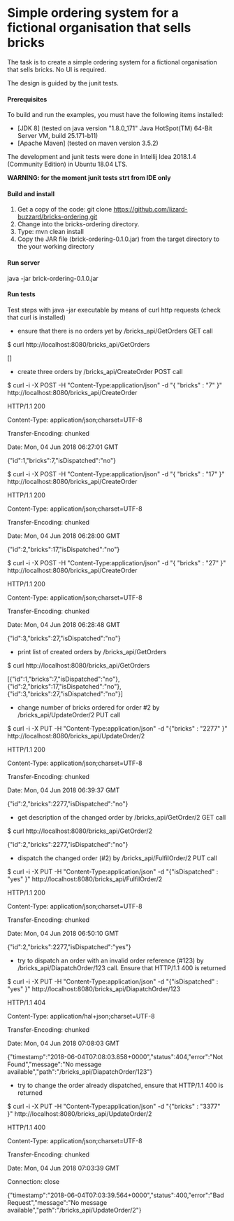 Simple ordering system for a fictional organisation that sells bricks
=====================================================================
The task is to create a simple ordering system for a fictional organisation that sells bricks. No UI is required.

The design is guided by the junit tests.

#### Prerequisites
To build and run the examples, you must have the following items installed:
+ [JDK 8] (tested on java version "1.8.0_171" Java HotSpot(TM) 64-Bit Server VM, build 25.171-b11)
+ [Apache Maven] (tested on maven version 3.5.2)

The development and junit tests were done in Intellij Idea 2018.1.4 (Community Edition) in Ubuntu 18.04 LTS.

**WARNING: for the moment junit tests strt from IDE only**
  
#### Build and install 
1. Get a copy of the code: git clone https://github.com/lizard-buzzard/bricks-ordering.git
2. Change into the bricks-ordering directory.
3. Type: mvn clean install
4. Copy the JAR file (brick-ordering-0.1.0.jar) from the target directory to the your working directory
#### Run server 
java -jar brick-ordering-0.1.0.jar 
#### Run tests
Test steps with java -jar executable by means of curl http requests (check that curl is installed)
+ ensure that there is no orders yet by /bricks_api/GetOrders GET call

$ curl http://localhost:8080/bricks_api/GetOrders

[]
+ create three orders by /bricks_api/CreateOrder POST call

$ curl -i -X POST -H "Content-Type:application/json" -d "{  \"bricks\" : \"7\" }" http://localhost:8080/bricks_api/CreateOrder

  HTTP/1.1 200 
  
  Content-Type: application/json;charset=UTF-8
  
  Transfer-Encoding: chunked
  
  Date: Mon, 04 Jun 2018 06:27:01 GMT
  
  {"id":1,"bricks":7,"isDispatched":"no"}

$ curl -i -X POST -H "Content-Type:application/json" -d "{  \"bricks\" : \"17\" }" http://localhost:8080/bricks_api/CreateOrder

  HTTP/1.1 200 
  
  Content-Type: application/json;charset=UTF-8
  
  Transfer-Encoding: chunked
  
  Date: Mon, 04 Jun 2018 06:28:00 GMT
    
  {"id":2,"bricks":17,"isDispatched":"no"}
 
  
$ curl -i -X POST -H "Content-Type:application/json" -d "{  \"bricks\" : \"27\" }" http://localhost:8080/bricks_api/CreateOrder

HTTP/1.1 200 

Content-Type: application/json;charset=UTF-8

Transfer-Encoding: chunked

Date: Mon, 04 Jun 2018 06:28:48 GMT

{"id":3,"bricks":27,"isDispatched":"no"}  
+ print list of created orders by /bricks_api/GetOrders

$ curl http://localhost:8080/bricks_api/GetOrders

[{"id":1,"bricks":7,"isDispatched":"no"},{"id":2,"bricks":17,"isDispatched":"no"},{"id":3,"bricks":27,"isDispatched":"no"}]

+ change number of bricks ordered for order #2 by /bricks_api/UpdateOrder/2 PUT call

$ curl -i -X PUT -H "Content-Type:application/json" -d "{\"bricks\" : \"2277\" }" http://localhost:8080/bricks_api/UpdateOrder/2

HTTP/1.1 200 

Content-Type: application/json;charset=UTF-8

Transfer-Encoding: chunked

Date: Mon, 04 Jun 2018 06:39:37 GMT

{"id":2,"bricks":2277,"isDispatched":"no"}

+ get description of the changed order by /bricks_api/GetOrder/2 GET call

$ curl http://localhost:8080/bricks_api/GetOrder/2

{"id":2,"bricks":2277,"isDispatched":"no"}

+ dispatch the changed order (#2) by /bricks_api/FulfilOrder/2 PUT call

$ curl -i -X PUT -H "Content-Type:application/json" -d "{\"isDispatched\" : \"yes\" }" http://localhost:8080/bricks_api/FulfilOrder/2

HTTP/1.1 200 

Content-Type: application/json;charset=UTF-8

Transfer-Encoding: chunked

Date: Mon, 04 Jun 2018 06:50:10 GMT

{"id":2,"bricks":2277,"isDispatched":"yes"}

+ try to dispatch an order with an invalid order reference (#123) by /bricks_api/DiapatchOrder/123 call. Ensure that HTTP/1.1 400 is returned

$ curl -i -X PUT -H "Content-Type:application/json" -d "{\"isDispatched\" : \"yes\" }" http://localhost:8080/bricks_api/DiapatchOrder/123

HTTP/1.1 404 

Content-Type: application/hal+json;charset=UTF-8

Transfer-Encoding: chunked

Date: Mon, 04 Jun 2018 07:08:03 GMT

{"timestamp":"2018-06-04T07:08:03.858+0000","status":404,"error":"Not Found","message":"No message available","path":"/bricks_api/DiapatchOrder/123"} 

+ try to change the order already dispatched, ensure that HTTP/1.1 400 is returned

$ curl -i -X PUT -H "Content-Type:application/json" -d "{\"bricks\" : \"3377\" }" http://localhost:8080/bricks_api/UpdateOrder/2

HTTP/1.1 400 

Content-Type: application/json;charset=UTF-8

Transfer-Encoding: chunked

Date: Mon, 04 Jun 2018 07:03:39 GMT

Connection: close

{"timestamp":"2018-06-04T07:03:39.564+0000","status":400,"error":"Bad Request","message":"No message available","path":"/bricks_api/UpdateOrder/2"}